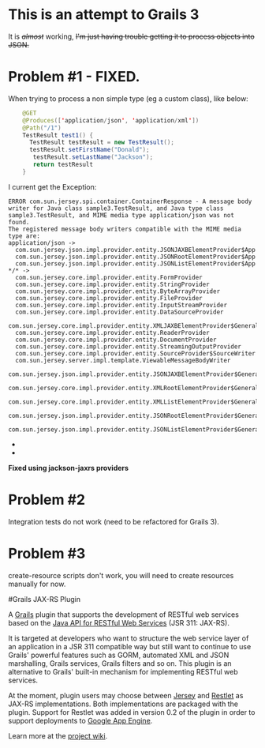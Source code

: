 # This is an attempt to Grails 3

It is ~~*almost*~~ working, ~~I'm just having trouble getting it to process objects into JSON.~~

# Problem #1 - FIXED.

When trying to process a non simple type (eg a custom class), like below:

```java
	@GET
	@Produces(['application/json', 'application/xml'])
	@Path("/1")
	TestResult test1() {
	  TestResult testResult = new TestResult();
	  testResult.setFirstName("Donald");
	   testResult.setLastName("Jackson");
	   return testResult
	}
```	
I current get the Exception:

	ERROR com.sun.jersey.spi.container.ContainerResponse - A message body writer for Java class sample3.TestResult, and Java type class sample3.TestResult, and MIME media type application/json was not found.
	The registered message body writers compatible with the MIME media type are:
	application/json ->
	  com.sun.jersey.json.impl.provider.entity.JSONJAXBElementProvider$App
	  com.sun.jersey.json.impl.provider.entity.JSONRootElementProvider$App
	  com.sun.jersey.json.impl.provider.entity.JSONListElementProvider$App
	*/* ->
	  com.sun.jersey.core.impl.provider.entity.FormProvider
	  com.sun.jersey.core.impl.provider.entity.StringProvider
	  com.sun.jersey.core.impl.provider.entity.ByteArrayProvider
	  com.sun.jersey.core.impl.provider.entity.FileProvider
	  com.sun.jersey.core.impl.provider.entity.InputStreamProvider
	  com.sun.jersey.core.impl.provider.entity.DataSourceProvider
	  com.sun.jersey.core.impl.provider.entity.XMLJAXBElementProvider$General
	  com.sun.jersey.core.impl.provider.entity.ReaderProvider
	  com.sun.jersey.core.impl.provider.entity.DocumentProvider
	  com.sun.jersey.core.impl.provider.entity.StreamingOutputProvider
	  com.sun.jersey.core.impl.provider.entity.SourceProvider$SourceWriter
	  com.sun.jersey.server.impl.template.ViewableMessageBodyWriter
	  com.sun.jersey.json.impl.provider.entity.JSONJAXBElementProvider$General
	  com.sun.jersey.core.impl.provider.entity.XMLRootElementProvider$General
	  com.sun.jersey.core.impl.provider.entity.XMLListElementProvider$General
	  com.sun.jersey.json.impl.provider.entity.JSONRootElementProvider$General
	  com.sun.jersey.json.impl.provider.entity.JSONListElementProvider$General

- 
- 
**Fixed using jackson-jaxrs providers**

# Problem #2 

Integration tests do not work (need to be refactored for Grails 3).

# Problem #3

create-resource scripts don't work, you will need to create resources manually for now.

#Grails JAX-RS Plugin

A [Grails](http://grails.org) plugin that supports the development of RESTful web services based on the [Java API for RESTful Web Services](http://jcp.org/en/jsr/detail?id=311) (JSR 311: JAX-RS).

It is targeted at developers who want to structure the web service layer of an application in a JSR 311 compatible way but still want to continue to use Grails' powerful features such as GORM, automated XML and JSON marshalling, Grails services, Grails filters and so on.
This plugin is an alternative to Grails' built-in mechanism for implementing RESTful web services. 

At the moment, plugin users may choose between [Jersey](https://jersey.dev.java.net) and [Restlet](http://www.restlet.org) as JAX-RS implementations. 
Both implementations are packaged with the plugin. 
Support for Restlet was added in version 0.2 of the plugin in order to support deployments to [Google App Engine](http://code.google.com/appengine).

Learn more at the [project wiki](https://github.com/krasserm/grails-jaxrs/wiki).
